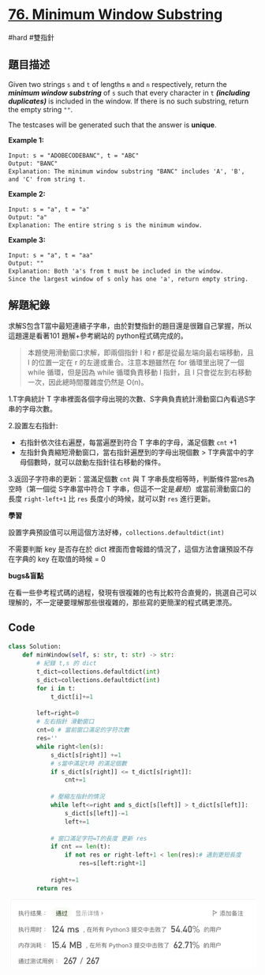 # [76. Minimum Window Substring](https://leetcode.cn/problems/minimum-window-substring/)

#hard #雙指針



## 題目描述

Given two strings `s` and `t` of lengths `m` and `n` respectively, return the ***minimum window substring*** of `s` such that every character in `t` ***(including duplicates)*** is included in the window. If there is no such substring, return the empty string `""`.

The testcases will be generated such that the answer is **unique**.



**Example 1:**

```text
Input: s = "ADOBECODEBANC", t = "ABC"
Output: "BANC"
Explanation: The minimum window substring "BANC" includes 'A', 'B', and 'C' from string t.
```

**Example 2:**

```
Input: s = "a", t = "a"
Output: "a"
Explanation: The entire string s is the minimum window.
```

**Example 3:**

```
Input: s = "a", t = "aa"
Output: ""
Explanation: Both 'a's from t must be included in the window.
Since the largest window of s only has one 'a', return empty string.
```



## 解題紀錄

求解S包含T當中最短連續子字串，由於對雙指針的題目還是很難自己掌握，所以這題還是看著101 題解+參考網站的 python程式碼完成的。

> 本題使用滑動窗口求解，即兩個指針 l 和 r 都是從最左端向最右端移動，且 l 的位置一定在 r 的左邊或重合。注意本題雖然在 for 循環里出現了一個 while 循環，但是因為 while 循環負責移動 l 指針，且 l 只會從左到右移動一次，因此總時間覆雜度仍然是 O(n)。



1.T字典統計 T 字串裡面各個字母出現的次數、S字典負責統計滑動窗口內看過S字串的字母次數。

2.設置左右指針:

* 右指針依次往右遍歷，每當遍歷到符合 T 字串的字母，滿足個數 `cnt` +1 
* 左指針負責縮短滑動窗口，當右指針遍歷到的字母出現個數 > T字典當中的字母個數時，就可以啟動左指針往右移動的條件。

3.返回子字符串的更新：當滿足個數 `cnt` 與 T 字串長度相等時，判斷條件當res為空時（第一個從 S字串當中符合 T 字串，但這不一定是*最短*）或當前滑動窗口的長度 `right-left+1` 比 `res` 長度小的時候，就可以對 `res` 進行更新。



**學習**

設置字典預設值可以用這個方法好棒，`collections.defaultdict(int)`

不需要判斷 key 是否存在於 dict 裡面而會報錯的情況了，這個方法會讓預設不存在字典的 key 在取值的時候 = 0 

**bugs&盲點**

在看一些參考程式碼的過程，發現有很複雜的也有比較符合直覺的，挑選自己可以理解的，不一定硬要理解那些很複雜的，那些寫的更簡潔的程式碼更漂亮。



## Code

```python
class Solution:
    def minWindow(self, s: str, t: str) -> str:
        # 紀錄 t,s 的 dict 
        t_dict=collections.defaultdict(int)
        s_dict=collections.defaultdict(int)
        for i in t:
            t_dict[i]+=1

        left=right=0
        # 左右指針 滑動窗口
        cnt=0 # 當前窗口滿足的字符次數
        res=''
        while right<len(s):
            s_dict[s[right]] +=1
            # s當中滿足t時 的滿足個數
            if s_dict[s[right]] <= t_dict[s[right]]:
                cnt+=1
            
            # 壓縮左指針的情況
            while left<=right and s_dict[s[left]] > t_dict[s[left]]:
                s_dict[s[left]]-=1
                left+=1
            
            # 窗口滿足字符=T的長度 更新 res
            if cnt == len(t):
                if not res or right-left+1 < len(res):# 遇到更短長度
                    res=s[left:right+1]
            
            right+=1
        return res

```

![img_ac](https://github.com/youngmihuang/leetcode-python/blob/main/img/76.minimum_window_substring_ac.png)
